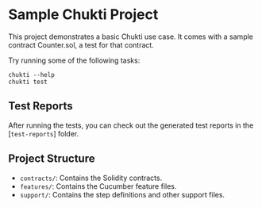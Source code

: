 # Sample Chukti Project

This project demonstrates a basic Chukti use case. It comes with a sample contract Counter.sol, a test for that contract.

Try running some of the following tasks:

```shell
chukti --help
chukti test
```

## Test Reports

After running the tests, you can check out the generated test reports in the [`test-reports`] folder.

## Project Structure

- `contracts/`: Contains the Solidity contracts.
- `features/`: Contains the Cucumber feature files.
- `support/`: Contains the step definitions and other support files.
